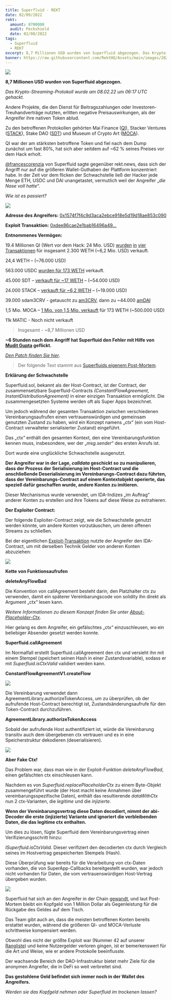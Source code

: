```yaml
---
title: Superfluid - REKT
date: 02/09/2022
rekt:
  amount: 8700000
  audit: Peckshield
  date: 02/08/2022
tags:
  - Superfluid
  - REKT
excerpt: 8,7 Millionen USD wurden von Superfluid abgezogen. Das Krypto-Streaming-Protokoll wurde von einem anonymen Angreifer ausgenutzt, wodurch mehrere andere DAOs Kollateralschäden erlitten.
banner: https://raw.githubusercontent.com/RektHQ/Assets/main/images/2022/02/superfluid-header.png
---
```

![](https://raw.githubusercontent.com/RektHQ/Assets/main/images/2022/02/superfluid-header.png)

**8,7 Millionen USD wurden von Superfluid abgezogen.**

_Das Krypto-Streaming-Protokoll wurde am 08.02.22 um 06:17 UTC gehackt._

Andere Projekte, die den Dienst für Beitragszahlungen oder Investoren-Treuhandverträge nutzten, erlitten negative Preisauswirkungen, als der Angreifer ihre nativen Token ablud.

Zu den betroffenen Protokollen gehörten Mai Finance ([QI](https://www.coingecko.com/en/coins/qi-dao)), Stacker Ventures ([STACK](https://www.coingecko.com/en/coins/stackos)), Stake DAO ([SDT](https://www.coingecko.com/en/coins/stake-dao)) und Museum of Crypto Art ([MOCA](https://www.coingecko.com/en/coins/museum-of-crypto-art)).

QI war der am stärksten betroffene Token und fiel nach dem Dump zunächst um fast 80%, hat sich aber seitdem auf ~62 % seines Preises vor dem Hack erholt.

[@francescorenzia](https://twitter.com/francescorenzia) von Superfluid sagte gegenüber rekt.news, dass sich der Angriff nur auf die größeren Wallet-Guthaben der Plattform konzentriert habe. In der Zeit vor dem flicken der Schwachstelle ließ der Hacker jede Menge ETH, USDC und DAI unangetastet, vermutlich weil der Angreifer „_die Nase voll hatte_“.

_Wie ist es passiert?_

![](https://raw.githubusercontent.com/RektHQ/Assets/main/images/2021/09/rekt-investigates-linebreak.png)

**Adresse des Angreifers:** [0x1574f7f4c9d3aca2ebce918e5d19d18ae853c090](https://polygonscan.com/address/0x1574f7f4c9d3aca2ebce918e5d19d18ae853c090)

**Exploit Transaktion:** [0xdee86cae2e1bab16496a49...](https://polygonscan.com/tx/0xdee86cae2e1bab16496a49b2ec61aae0472a7ccf06f79744d42473e96edd6af6)

**Entnommenes Vermögen:**

19.4 Millionen QI (Wert vor dem Hack: 24 Mio. USD) [wurden](https://polygonscan.com/tx/0xc37151aaefa7e937c97156ca43e3d486299aa89a603d22355592ddd00bfe687a) [in](https://polygonscan.com/tx/0x741908f9707d9dd3a52525380d69f9e74a26d52350308227b84c3ad2db45449f) [vier](https://polygonscan.com/tx/0x026032084b3f7c658b7c3467d8567922e3ad93c755669ab0d92f01f040a18dea) [Transaktionen](https://polygonscan.com/tx/0x8dd5e00a54742f182eee7277a3326efd434f893fd94f5473f9ca1f0fd0358577) für insgesamt 2.300 WETH (~6,2 Mio. USD) verkauft.

24,4 WETH – (~76.000 USD)

563.000 USDC [wurden für 173 WETH](https://polygonscan.com/tx/0x9fdbcaefcd2bae1d873720ae8dfb741986818bfc1b5cf8af0a891b99b7bd14b1) verkauft.

45.000 SDT – [verkauft für ~17 WETH](https://polygonscan.com/tx/0xd12c38ce2346bbc29a845dd9099a8d3626ad12e74579be46485e31653a3888bc) – (~54.000 USD)

24.000 STACK – [verkauft für ~6,2 WETH](https://polygonscan.com/tx/0x32df8bbeba3a8fcdba51c2a7daa316078cd65345a74b765b8fa2ce6787c91f28) – (~19.000 USD)

39.000 sdam3CRV - getauscht zu [am3CRV](https://polygonscan.com/tx/0x0553be6c6f969c4f91850532f68f4e8bae5824392140edb13c3bfd6f6cb8d35e), dann zu ~44.000 [amDAI](https://polygonscan.com/tx/0x7a9b9ad4634fea8681e34c150ef561bf0ced199a3347888dfc448e4164583f7d)

1,5 Mio. MOCA – [1 Mio. von 1,5 Mio. verkauft](https://polygonscan.com/tx/0x554f5688fb8d31bcd9affc90d16f0326a8d09b0469dbb581580c7187201ef6ba) für 173 WETH (~500.000 USD)

11k MATIC - Noch nicht verkauft

>Insgesamt - ~8,7 Millionen USD

**~6 Stunden nach dem Angriff hat Superfluid den Fehler mit Hilfe von [Mudit Gupta](https://twitter.com/Mudit__Gupta) geflickt.**

[_Den Patch finden Sie hier_](https://github.com/superfluid-finance/protocol-monorepo/commit/4048fbc66c144e1afd5ae68b21160e1b25d96270).

>Der folgende Text stammt aus [Superfluids eigenem Post-Mortem](https://medium.com/superfluid-blog/08-02-22-exploit-post-mortem-15ff9c97cdd).

**Erklärung der Schwachstelle**

Superfluid.sol, bekannt als der Host-Contract, ist der Contract, der zusammensetzbare Superfluid-Contracts _(ConstantFlowAgreement, InstantDistributionAgreement)_ in einer einzigen Transaktion ermöglicht. Die zusammengesetzten Systeme werden oft als Super Apps bezeichnet.

Um jedoch während der gesamten Transaktion zwischen verschiedenen Vereinbarungsaufrufen einen vertrauenswürdigen und gemeinsam genutzten Zustand zu haben, wird ein Konzept namens „_ctx_“ (ein vom Host-Contract verwalteter serialisierter Zustand) eingeführt.

Das „ctx“ enthält den gesamten Kontext, den eine Vereinbarungsfunktion kennen muss, insbesondere, wer der „_msg.sender_“ des ersten Anrufs ist.

Dort wurde eine unglückliche Schwachstelle ausgenutzt.

**Der Angreifer war in der Lage, _calldata_ geschickt so zu manipulieren, dass der Prozess der Serialisierung im Host-Contract und die anschließende Deserialisierung im Vereinbarungs-Contract dazu führten, dass der Vereinbarungs-Contract auf einem Kontextobjekt operierte, das speziell dafür geschaffen wurde, andere Konten zu imitieren.**

Dieser Mechanismus wurde verwendet, um IDA-Indizes „im Auftrag“ anderer Konten zu erstellen und ihre Tokens auf diese Weise zu extrahieren.

**Der Exploiter Contract:**

Der folgende Exploiter-Contract zeigt, wie die Schwachstelle genutzt werden könnte, um andere Konten vorzutäuschen, um deren offenen Streams zu schließen.

Bei der eigentlichen [Exploit-Transaktion](https://polygonscan.com/tx/0x396b6ee91216cf6e7c89f0c6044dfc97e84647f5007a658ca899040471ab4d67) nutzte der Angreifer den IDA-Contract, um mit derselben Technik Gelder von anderen Konten abzuziehen:

![](https://raw.githubusercontent.com/RektHQ/Assets/main/images/2022/02/superfluid-badcall-code.png)

**Kette von Funktionsaufrufen**

**deleteAnyFlowBad**

Die Konvention von callAgreement besteht darin, den Platzhalter ctx zu verwenden, damit ein späterer Vereinbarungscode von solidity ihn direkt als Argument „ctx“ lesen kann.

_Weitere Informationen zu diesem Konzept finden Sie unter [About-Placeholder-Ctx](https://github.com/superfluid-finance/protocol-monorepo/wiki/About-Placeholder-Ctx)_.

Hier gelang es dem Angreifer, ein gefälschtes „ctx“ einzuschleusen, wo ein beliebiger Absender gesetzt werden konnte.

**Superfluid.callAgreement**

Im Normalfall erstellt Superfluid.callAgreement den ctx und versieht ihn mit einem Stempel (speichert seinen Hash in einer Zustandsvariable), sodass er mit _Superfluid.isCtxValid_ validiert werden kann.

**ConstantFlowAgreementV1.createFlow**

![](https://raw.githubusercontent.com/RektHQ/Assets/main/images/2022/02/superfluid-createflow-code.png)

Die Vereinbarung verwendet dann AgreementLibrary.authorizeTokenAccess, um zu überprüfen, ob der aufrufende Host-Contract berechtigt ist, Zustandsänderungsaufrufe für den Token-Contract durchzuführen.

**AgreementLibrary.authorizeTokenAccess**

Sobald der aufrufende Host authentifiziert ist, würde die Vereinbarung transitiv auch dem übergebenen ctx vertrauen und es in eine Speicherstruktur dekodieren (deserialisieren).

![](https://raw.githubusercontent.com/RektHQ/Assets/main/images/2022/02/superfluid-authorize-code.png)

**Aber Fake Ctx!**

Das Problem war, dass man wie in der Exploit-Funktion _deleteAnyFlowBad_, einen gefälschten ctx einschleusen kann.

Nachdem es von _Superfluid.replacePlaceholderCtx_ zu einem Byte-Objekt zusammengeführt wurde (der Host macht keine Annahmen über vereinbarungsspezifische Daten), enthält das resultierende _dataWithCtx_ nun 2 ctx-Varianten, die _legitime_ und die _injizierte_.

**Wenn der Vereinbarungsvertrag diese Daten decodiert, nimmt der abi-Decoder die erste (injizierte) Variante und ignoriert die verbleibenden Daten, die das legitime ctx enthalten.**

Um dies zu lösen, fügte Superfluid dem Vereinbarungsvertrag einen Verifizierungsschritt hinzu:

_ISuperfluid.isCtxValid._ Dieser verifiziert den decodierten ctx durch Vergleich seines im Hostvertrag gespeicherten Stempels (Hash).

Diese Überprüfung war bereits für die Verarbeitung von ctx-Daten vorhanden, die von SuperApp-Callbacks bereitgestellt wurden, war jedoch nicht vorhanden für Daten, die vom vertrauenswürdigen Host-Vertrag übergeben wurden.

![](https://raw.githubusercontent.com/RektHQ/Assets/main/images/2021/03/rekt-linebreak.png)

Superfluid hat sich an den Angreifer in der Chain [gewandt](https://polygonscan.com/tx/0x5f9fd626df2fcfef5899c10cea2ec329e76dc0d4350b4c8cf28ce776785e1952), und laut Post-Mortem bleibt ein Kopfgeld von 1 Million Dollar als Gegenleistung für die Rückgabe des Geldes auf dem Tisch.

Das Team gibt auch an, dass die meisten betroffenen Konten bereits erstattet wurden, während die größeren QI- und MOCA-Verluste schrittweise kompensiert werden.

Obwohl dies nicht der größte Exploit war (Nummer 42 auf unserer [Rangliste](https://rekt.news/leaderboard/)) und keine Nutzergelder verloren gingen, ist er bemerkenswert für die Art und Weise, wie er andere Protokolle beeinflusste.

Der wachsende Bereich der DAO-Infrastruktur bietet mehr Ziele für die anonymen Angreifer, die in DeFi so weit verbreitet sind.

**Das gestohlene Geld befindet sich immer noch in der Wallet des Angreifers.**

_Werden sie das Kopfgeld nehmen oder Superfluid im trockenen lassen?_
